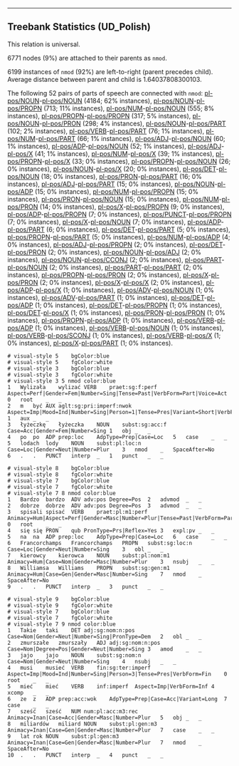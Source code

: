 

--------------------------------------------------------------------------------

## Treebank Statistics (UD_Polish)

This relation is universal.

6771 nodes (9%) are attached to their parents as `nmod`.

6199 instances of `nmod` (92%) are left-to-right (parent precedes child).
Average distance between parent and child is 1.64037808300103.

The following 52 pairs of parts of speech are connected with `nmod`: [pl-pos/NOUN]()-[pl-pos/NOUN]() (4184; 62% instances), [pl-pos/NOUN]()-[pl-pos/PROPN]() (713; 11% instances), [pl-pos/NUM]()-[pl-pos/NOUN]() (555; 8% instances), [pl-pos/PROPN]()-[pl-pos/PROPN]() (317; 5% instances), [pl-pos/NOUN]()-[pl-pos/PRON]() (298; 4% instances), [pl-pos/NOUN]()-[pl-pos/PART]() (102; 2% instances), [pl-pos/VERB]()-[pl-pos/PART]() (76; 1% instances), [pl-pos/NUM]()-[pl-pos/PART]() (66; 1% instances), [pl-pos/ADJ]()-[pl-pos/NOUN]() (60; 1% instances), [pl-pos/ADP]()-[pl-pos/NOUN]() (52; 1% instances), [pl-pos/ADJ]()-[pl-pos/X]() (41; 1% instances), [pl-pos/NUM]()-[pl-pos/X]() (39; 1% instances), [pl-pos/PROPN]()-[pl-pos/X]() (33; 0% instances), [pl-pos/PROPN]()-[pl-pos/NOUN]() (26; 0% instances), [pl-pos/NOUN]()-[pl-pos/X]() (20; 0% instances), [pl-pos/DET]()-[pl-pos/NOUN]() (18; 0% instances), [pl-pos/PRON]()-[pl-pos/PART]() (16; 0% instances), [pl-pos/ADJ]()-[pl-pos/PART]() (15; 0% instances), [pl-pos/NOUN]()-[pl-pos/ADP]() (15; 0% instances), [pl-pos/NUM]()-[pl-pos/PROPN]() (15; 0% instances), [pl-pos/PRON]()-[pl-pos/NOUN]() (15; 0% instances), [pl-pos/NUM]()-[pl-pos/PRON]() (14; 0% instances), [pl-pos/X]()-[pl-pos/PROPN]() (9; 0% instances), [pl-pos/ADP]()-[pl-pos/PROPN]() (7; 0% instances), [pl-pos/PUNCT]()-[pl-pos/PROPN]() (7; 0% instances), [pl-pos/X]()-[pl-pos/NOUN]() (7; 0% instances), [pl-pos/ADP]()-[pl-pos/PART]() (6; 0% instances), [pl-pos/DET]()-[pl-pos/PART]() (5; 0% instances), [pl-pos/PROPN]()-[pl-pos/PART]() (5; 0% instances), [pl-pos/NUM]()-[pl-pos/ADP]() (4; 0% instances), [pl-pos/ADJ]()-[pl-pos/PROPN]() (2; 0% instances), [pl-pos/DET]()-[pl-pos/PRON]() (2; 0% instances), [pl-pos/NOUN]()-[pl-pos/ADJ]() (2; 0% instances), [pl-pos/NOUN]()-[pl-pos/CCONJ]() (2; 0% instances), [pl-pos/PART]()-[pl-pos/NOUN]() (2; 0% instances), [pl-pos/PART]()-[pl-pos/PART]() (2; 0% instances), [pl-pos/PROPN]()-[pl-pos/PRON]() (2; 0% instances), [pl-pos/X]()-[pl-pos/PRON]() (2; 0% instances), [pl-pos/X]()-[pl-pos/X]() (2; 0% instances), [pl-pos/ADP]()-[pl-pos/X]() (1; 0% instances), [pl-pos/ADV]()-[pl-pos/NOUN]() (1; 0% instances), [pl-pos/ADV]()-[pl-pos/PART]() (1; 0% instances), [pl-pos/DET]()-[pl-pos/ADP]() (1; 0% instances), [pl-pos/DET]()-[pl-pos/PROPN]() (1; 0% instances), [pl-pos/DET]()-[pl-pos/X]() (1; 0% instances), [pl-pos/PRON]()-[pl-pos/PRON]() (1; 0% instances), [pl-pos/PROPN]()-[pl-pos/ADP]() (1; 0% instances), [pl-pos/VERB]()-[pl-pos/ADP]() (1; 0% instances), [pl-pos/VERB]()-[pl-pos/NOUN]() (1; 0% instances), [pl-pos/VERB]()-[pl-pos/SCONJ]() (1; 0% instances), [pl-pos/VERB]()-[pl-pos/X]() (1; 0% instances), [pl-pos/X]()-[pl-pos/PART]() (1; 0% instances).


~~~ conllu
# visual-style 5	bgColor:blue
# visual-style 5	fgColor:white
# visual-style 3	bgColor:blue
# visual-style 3	fgColor:white
# visual-style 3 5 nmod	color:blue
1	Wylizała	wylizać	VERB	praet:sg:f:perf	Aspect=Perf|Gender=Fem|Number=Sing|Tense=Past|VerbForm=Part|Voice=Act	0	root	_	_
2	m	być	AUX	aglt:sg:pri:imperf:nwok	Aspect=Imp|Mood=Ind|Number=Sing|Person=1|Tense=Pres|Variant=Short|VerbForm=Fin	1	aux	_	_
3	łyżeczkę	łyżeczka	NOUN	subst:sg:acc:f	Case=Acc|Gender=Fem|Number=Sing	1	obj	_	_
4	po	po	ADP	prep:loc	AdpType=Prep|Case=Loc	5	case	_	_
5	lodach	lody	NOUN	subst:pl:loc:n	Case=Loc|Gender=Neut|Number=Plur	3	nmod	_	SpaceAfter=No
6	.	.	PUNCT	interp	_	1	punct	_	_

~~~


~~~ conllu
# visual-style 8	bgColor:blue
# visual-style 8	fgColor:white
# visual-style 7	bgColor:blue
# visual-style 7	fgColor:white
# visual-style 7 8 nmod	color:blue
1	Bardzo	bardzo	ADV	adv:pos	Degree=Pos	2	advmod	_	_
2	dobrze	dobrze	ADV	adv:pos	Degree=Pos	3	advmod	_	_
3	spisali	spisać	VERB	praet:pl:m1:perf	Animacy=Hum|Aspect=Perf|Gender=Masc|Number=Plur|Tense=Past|VerbForm=Part|Voice=Act	0	root	_	_
4	się	się	PRON	qub	PronType=Prs|Reflex=Yes	3	expl:pv	_	_
5	na	na	ADP	prep:loc	AdpType=Prep|Case=Loc	6	case	_	_
6	Francorchamps	Francorchamps	PROPN	subst:sg:loc:n	Case=Loc|Gender=Neut|Number=Sing	3	obl	_	_
7	kierowcy	kierowca	NOUN	subst:pl:nom:m1	Animacy=Hum|Case=Nom|Gender=Masc|Number=Plur	3	nsubj	_	_
8	Williamsa	Williams	PROPN	subst:sg:gen:m1	Animacy=Hum|Case=Gen|Gender=Masc|Number=Sing	7	nmod	_	SpaceAfter=No
9	.	.	PUNCT	interp	_	3	punct	_	_

~~~


~~~ conllu
# visual-style 9	bgColor:blue
# visual-style 9	fgColor:white
# visual-style 7	bgColor:blue
# visual-style 7	fgColor:white
# visual-style 7 9 nmod	color:blue
1	Takie	taki	DET	adj:sg:nom:n:pos	Case=Nom|Gender=Neut|Number=Sing|PronType=Dem	2	obl	_	_
2	zmurszałe	zmurszały	ADJ	adj:sg:nom:n:pos	Case=Nom|Degree=Pos|Gender=Neut|Number=Sing	3	amod	_	_
3	jajo	jajo	NOUN	subst:sg:nom:n	Case=Nom|Gender=Neut|Number=Sing	4	nsubj	_	_
4	musi	musieć	VERB	fin:sg:ter:imperf	Aspect=Imp|Mood=Ind|Number=Sing|Person=3|Tense=Pres|VerbForm=Fin	0	root	_	_
5	mieć	mieć	VERB	inf:imperf	Aspect=Imp|VerbForm=Inf	4	xcomp	_	_
6	ze	z	ADP	prep:acc:wok	AdpType=Prep|Case=Acc|Variant=Long	7	case	_	_
7	sześć	sześć	NUM	num:pl:acc:m3:rec	Animacy=Inan|Case=Acc|Gender=Masc|Number=Plur	5	obj	_	_
8	miliardów	miliard	NOUN	subst:pl:gen:m3	Animacy=Inan|Case=Gen|Gender=Masc|Number=Plur	7	case	_	_
9	lat	rok	NOUN	subst:pl:gen:m3	Animacy=Inan|Case=Gen|Gender=Masc|Number=Plur	7	nmod	_	SpaceAfter=No
10	.	.	PUNCT	interp	_	4	punct	_	_

~~~


